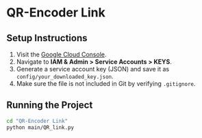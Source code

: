 # QR-Encoder Link

## Setup Instructions
1. Visit the [Google Cloud Console](https://console.cloud.google.com/).
2. Navigate to **IAM & Admin > Service Accounts > KEYS**.
3. Generate a service account key (JSON) and save it as `config/your_downloaded_key.json`.
4. Make sure the file is not included in Git by verifying `.gitignore`.

## Running the Project
```bash
cd "QR-Encoder Link"
python main/QR_link.py
